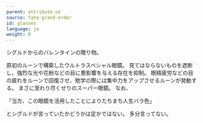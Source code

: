 ```yaml
---
parent: attribute.ce
source: fate-grand-order
id: glasses
language: ja
weight: 0
---
```


シグルドからのバレンタインの贈り物。

原初のルーンで構築したウルトラスペシャル眼鏡。
見てはならないものを遮断し、強烈な光や花粉などの目に悪影響を与える存在を抑制。
眼精疲労などの目の疲れをルーンで回復させ、勉学の際には集中力をアップさせるルーンが発動する。
まさに至れり尽くせりのスーパー眼鏡。
なお、

「当方、この眼鏡を活用したことによりたちまち人生バラ色」

とシグルドが言っていたかどうかは定かではない。
多分言ってない。
